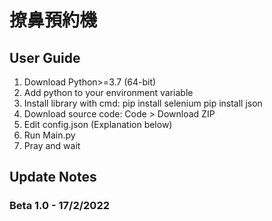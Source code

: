 # 撩鼻預約機

## User Guide
1. Download Python>=3.7 (64-bit)
2. Add python to your environment variable
3. Install library with cmd: 
    pip install selenium
    pip install json
4. Download source code: Code > Download ZIP
5. Edit config.json (Explanation below)
6. Run Main.py
7. Pray and wait
## Update Notes
### Beta 1.0 - 17/2/2022



